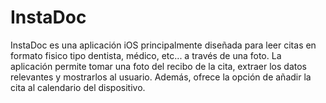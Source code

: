 # InstaDoc
InstaDoc es una aplicación iOS principalmente diseñada para leer citas en formato fisico tipo dentista, médico, etc... a través de una foto. 
La aplicación permite tomar una foto del recibo de la cita, extraer los datos relevantes y mostrarlos al usuario. 
Además, ofrece la opción de añadir la cita al calendario del dispositivo.
